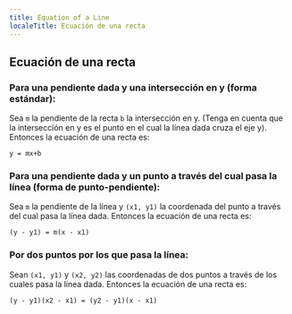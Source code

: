 ```yaml
---
title: Equation of a Line
localeTitle: Ecuación de una recta
---
```

## Ecuación de una recta

### Para una pendiente dada y una intersección en y (forma estándar):

Sea `m` la pendiente de la recta `b` la intersección en y. (Tenga en cuenta que la intersección en y es el punto en el cual la línea dada cruza el eje y). Entonces la ecuación de una recta es:

`y = mx+b`

### Para una pendiente dada y un punto a través del cual pasa la línea (forma de punto-pendiente):

Sea `m` la pendiente de la línea y `(x1, y1)` la coordenada del punto a través del cual pasa la línea dada. Entonces la ecuación de una recta es:

`(y - y1) = m(x - x1)`

### Por dos puntos por los que pasa la línea:

Sean `(x1, y1)` y `(x2, y2)` las coordenadas de dos puntos a través de los cuales pasa la línea dada. Entonces la ecuación de una recta es:

`(y - y1)(x2 - x1) = (y2 - y1)(x - x1)`
